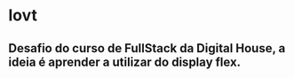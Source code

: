 # lovt
## Desafio do curso de FullStack da Digital House, a ideia é aprender a utilizar do display flex.
